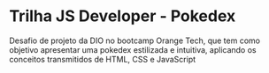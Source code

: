 # Trilha JS Developer - Pokedex
Desafio de projeto da DIO no bootcamp Orange Tech, que tem como objetivo apresentar uma pokedex estilizada e intuitiva, aplicando os conceitos transmitidos de HTML, CSS e JavaScript
